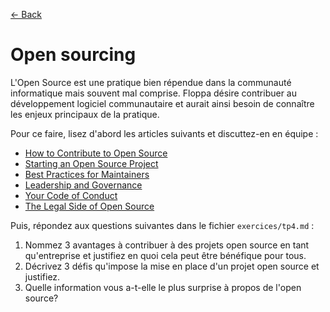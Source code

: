 [← Back](../README.md)

# Open sourcing

L'Open Source est une pratique bien répendue dans la communauté informatique mais souvent mal comprise. Floppa désire contribuer au développement logiciel communautaire et aurait ainsi besoin de connaître les enjeux principaux de la pratique.

Pour ce faire, lisez d'abord les articles suivants et discuttez-en en équipe :

- [How to Contribute to Open Source](https://opensource.guide/how-to-contribute/)
- [Starting an Open Source Project](https://opensource.guide/starting-a-project/)
- [Best Practices for Maintainers](https://opensource.guide/best-practices/)
- [Leadership and Governance](https://opensource.guide/leadership-and-governance/)
- [Your Code of Conduct](https://opensource.guide/code-of-conduct/)
- [The Legal Side of Open Source](https://opensource.guide/legal/)

Puis, répondez aux questions suivantes dans le fichier `exercices/tp4.md` :

1. Nommez 3 avantages à contribuer à des projets open source en tant qu'entreprise et justifiez en quoi cela peut être bénéfique pour tous.
2. Décrivez 3 défis qu'impose la mise en place d'un projet open source et justifiez.
3. Quelle information vous a-t-elle le plus surprise à propos de l'open source?
